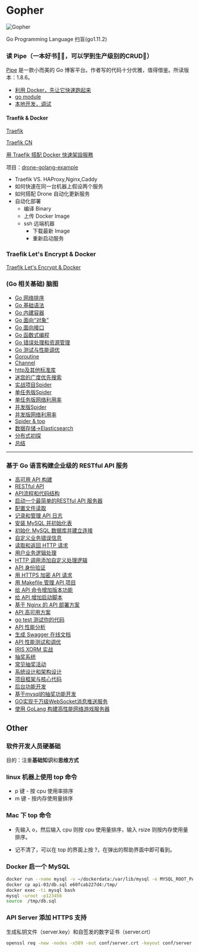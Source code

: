 # Gopher

![Gopher](https://golang.org/doc/gopher/frontpage.png)

Go Programming Language 扫盲(go1.11.2)

### 读 Pipe（一本好书🤦‍♀️，可以学到生产级别的CRUD🤣）

[Pipe](https://github.com/b3log/pipe) 是一款小而美的 Go 博客平台。作者写的代码十分优雅，值得借鉴。所读版本：1.8.6。

* [利用 Docker，先让它快速跑起来](./stories/pipe-docker.md)
* [go module](./stories/go-module.md)
* [本地开发，调试](./stories/pipe-debug.md)

#### Traefik & Docker

[Traefik](https://docs.traefik.io/)

[Traefik CN](http://traefik.cn/)

[用 Traefik 搭配 Docker 快速架設服務](https://blog.wu-boy.com/2019/01/deploy-service-using-traefik-and-docker/#more-7193)

项目：[drone-golang-example](https://github.com/go-training/drone-golang-example)
* Traefik VS. HAProxy,Nginx,Caddy
* 如何快速在同一台机器上假设两个服务
* 如何搭配 Drone 自动化更新服务
* 自动化部署
  * 编译 Binary
  * 上传 Docker Image
  * ssh 远端机器
    * 下载最新 Image
    * 重新启动服务


### Traefik Let's Encrypt & Docker

[Traefik Let's Encrypt & Docker](https://github.com/go-training/training/tree/master/example25-traefik-golang-app-lets-encrypt)

### (Go 相关基础) 脑图

* [Go 网络排序](./images/sort.png)
* [Go 基础语法](./images/Go1.png)
* [Go 内建容器](./images/Go2.png)
* [Go 面向“对象”](./images/Go3.png)
* [Go 面向接口](./images/Go4.png)
* [Go 函数式编程](./images/Go5.png)
* [Go 错误处理和资源管理](./images/Go6.png)
* [Go 测试与性能调优](./images/Go7.png)
* [Goroutine](./images/Go8.png)
* [Channel](./images/Go9.png)
* [http及其他标准库](./images/Go10.png)
* [迷宫的广度优先搜索](./images/Go11.png)
* [实战项目Spider](./images/Go12.png)
* [单任务版Spider](./images/Go13.png)
* [单任务版网络利用率](./images/1.0spider.png)
* [并发版Spider](./images/Go14.png)
* [并发版网络利用率](./images/2.0spider.png)
* [Spider & top](./images/2.0top.png)
* [数据存储->Elasticsearch](./images/Go15.png)
* [分布式初探](./images/Go16.png)
* [总结](./images/Go17.png)
---

### 基于 Go 语言构建企业级的 RESTful API 服务

* [高可用 API 构建](./images/RESTful/api-1.png)
* [RESTful API](./images/RESTful/api-2.png)
* [API流程和代码结构](./images/RESTful/api-3.png)
* [启动一个最简单的RESTful API 服务器](./images/RESTful/api-4.png)
* [配置文件读取](./images/RESTful/api-5.png)
* [记录和管理 API 日志](./images/RESTful/api-6.png)
* [安装 MySQL 并初始化表](./images/RESTful/api-7.png)
* [初始化 MySQL 数据库并建立连接](./images/RESTful/api-8.png)
* [自定义业务错误信息](./images/RESTful/api-9.png)
* [读取和返回 HTTP 请求](./images/RESTful/api-10.png)
* [用户业务逻辑处理](./images/RESTful/api-11.png)
* [HTTP 调用添加自定义处理逻辑](./images/RESTful/api-12.png)
* [API 身份验证](./images/RESTful/api-13.png)
* [用 HTTPS 加密 API 请求](./images/RESTful/api-14.png)
* [用 Makefile 管理 API 项目](./images/RESTful/api-15.png)
* [给 API 命令增加版本功能](./images/RESTful/api-16.png)
* [给 API 增加启动脚本](./images/RESTful/api-17.png)
* [基于 Nginx 的 API 部署方案](./images/RESTful/api-18.png)
* [API 高可用方案](./images/RESTful/api-19.png)
* [go test 测试你的代码](./images/RESTful/api-20.png)
* [API 性能分析](./images/RESTful/api-21.png)
* [生成 Swagger 在线文档](./images/RESTful/api-22.png)
* [API 性能测试和调优](./images/RESTful/api-23.png)
* [IRIS XORM 实战](./images/iris+xorm1.png)
* [抽奖系统](./images/Lottery/lottery-1.png)
* [常见抽奖活动](./images/Lottery/lottery-2.png)
* [系统设计和架构设计](./images/Lottery/lottery-3.png)
* [项目框架与核心代码](./images/Lottery/lottery-4.png)
* [后台功能开发](./images/Lottery/lottery-5.png)
* [基于mysql的抽奖功能开发](./images/Lottery/lottery-6.png)
* [GO实现千万级WebSocket消息推送服务](./images/go-websocket.png)
* [使用 GoLang 构建高性能网络游戏服务器](./images/nano/nano-1.png)

## Other

### 软件开发人员硬基础

目的：注重**基础知识**和**思维方式**

### linux 机器上使用 top 命令

* p 键 - 按 cpu 使用率排序
* m 键 - 按内存使用量排序

### Mac 下 top 命令

* 先输入 o，然后输入 cpu 则按 cpu 使用量排序，输入 rsize 则按内存使用量排序。

* 记不清了，可以在 top 的界面上按 ?，在弹出的帮助界面中即可看到。

### Docker 启一个 MySQL

```sh
docker run --name mysql -v ~/dockerdata:/var/lib/mysql -e MYSQL_ROOT_PASSWORD=123456 -d -i -p 3306:3306 --restart=always  mysql:5.6
docker cp api-03/db.sql e60fcab227d4:/tmp/
docker exec -ti mysql bash
mysql -uroot -p123456
source  /tmp/db.sql
```

### API Server 添加 HTTPS 支持

生成私钥文件（server.key）和自签发的数字证书（server.crt）

```sh
openssl req -new -nodes -x509 -out conf/server.crt -keyout conf/server.key -days 3650 -subj "/C=DE/ST=NRW/L=Earth/O=Random Company/OU=IT/CN=127.0.0.1/emailAddress=xxxxx@qq.com"
```